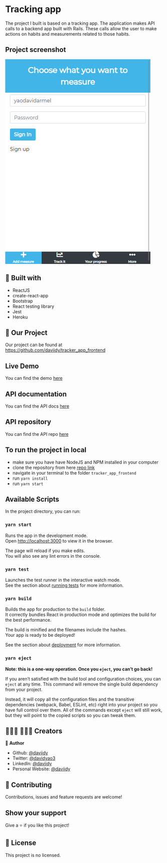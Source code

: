 # Tracking app
The project I built is based on a tracking app. The application makes API calls to a backend app built with Rails. These calls allow the user to make actions on habits and measurements related to those habits.

## Project screenshot
![screenshot](./screenshot.png)

## 🔨 Built with

- ReactJS
- create-react-app
- Bootstrap
- React testing library
- Jest
- Heroku

## 🚀 Our Project

Our project can be found at https://github.com/daviidy/tracker_app_frontend

## Live Demo

You can find the demo [here](https://tracker-app-yao.herokuapp.com/)

## API documentation

You can find the API docs [here](https://tracker-back-mcv.herokuapp.com/)

## API repository

You can find the API repo [here](https://github.com/daviidy/tracker_app_backend/tree/feature-branch)

## To run the project in local

- make sure you have have NodeJS and NPM installed in your computer
- clone the repository from here [repo link](https://github.com/daviidy/tracker_app_frontend)
- navigate in your terminal to the folder `tracker_app_frontend`
- run `yarn install`
- run `yarn start`

## Available Scripts

In the project directory, you can run:

### `yarn start`

Runs the app in the development mode.\
Open [http://localhost:3000](http://localhost:3000) to view it in the browser.

The page will reload if you make edits.\
You will also see any lint errors in the console.

### `yarn test`

Launches the test runner in the interactive watch mode.\
See the section about [running tests](https://facebook.github.io/create-react-app/docs/running-tests) for more information.

### `yarn build`

Builds the app for production to the `build` folder.\
It correctly bundles React in production mode and optimizes the build for the best performance.

The build is minified and the filenames include the hashes.\
Your app is ready to be deployed!

See the section about [deployment](https://facebook.github.io/create-react-app/docs/deployment) for more information.

### `yarn eject`

**Note: this is a one-way operation. Once you `eject`, you can’t go back!**

If you aren’t satisfied with the build tool and configuration choices, you can `eject` at any time. This command will remove the single build dependency from your project.

Instead, it will copy all the configuration files and the transitive dependencies (webpack, Babel, ESLint, etc) right into your project so you have full control over them. All of the commands except `eject` will still work, but they will point to the copied scripts so you can tweak them.

## 👨🏽‍💻 👨🏿‍💻 Creators

👤 **Author**

- Github: [@daviidy](https://github.com/daviidy)
- Twitter: [@davidyao3](https://twitter.com/DavidYao3)
- LinkedIn: [@daviidy](https://www.linkedin.com/in/david-yao-6bb95299/)
- Personal Website: [@daviidy](http://david-yao.com)

## 🤝 Contributing

Contributions, issues and feature requests are welcome!

## Show your support

Give a ⭐️ if you like this project!

## 📝 License

This project is no licensed.
